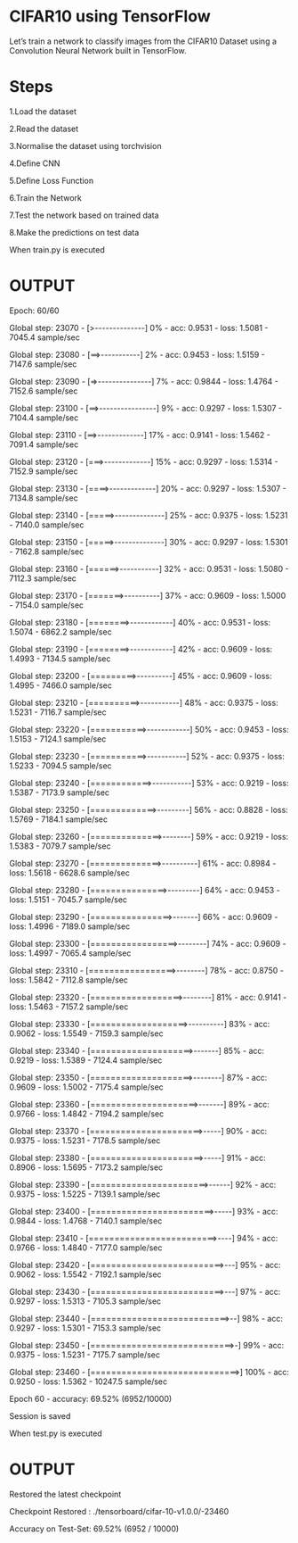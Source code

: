 # CIFAR10 using TensorFlow

Let’s train a network to classify images from the CIFAR10 Dataset using a Convolution Neural Network built in TensorFlow.

# Steps
1.Load the dataset

2.Read the dataset

3.Normalise the dataset using torchvision

4.Define CNN

5.Define Loss Function

6.Train the Network
 
7.Test the network based on trained data

8.Make the predictions on test data


When train.py is executed 

# OUTPUT

Epoch: 60/60

Global step: 23070 - [>--------------] 0% - acc: 0.9531 - loss: 1.5081 - 7045.4 sample/sec

Global step: 23080 - [==>-----------] 2% - acc: 0.9453 - loss: 1.5159 - 7147.6 sample/sec

Global step: 23090 - [=>---------------] 7% - acc: 0.9844 - loss: 1.4764 - 7152.6 sample/sec

Global step: 23100 - [==>----------------] 9% - acc: 0.9297 - loss: 1.5307 - 7104.4 sample/sec

Global step: 23110 - [==>-------------] 17% - acc: 0.9141 - loss: 1.5462 - 7091.4 sample/sec

Global step: 23120 - [===>-------------] 15% - acc: 0.9297 - loss: 1.5314 - 7152.9 sample/sec

Global step: 23130 - [====>-------------] 20% - acc: 0.9297 - loss: 1.5307 - 7134.8 sample/sec

Global step: 23140 - [=====>--------------] 25% - acc: 0.9375 - loss: 1.5231 - 7140.0 sample/sec

Global step: 23150 - [=====>--------------] 30% - acc: 0.9297 - loss: 1.5301 - 7162.8 sample/sec

Global step: 23160 - [======>-----------] 32% - acc: 0.9531 - loss: 1.5080 - 7112.3 sample/sec

Global step: 23170 - [=======>----------] 37% - acc: 0.9609 - loss: 1.5000 - 7154.0 sample/sec

Global step: 23180 - [========>------------] 40% - acc: 0.9531 - loss: 1.5074 - 6862.2 sample/sec

Global step: 23190 - [========>------------] 42% - acc: 0.9609 - loss: 1.4993 - 7134.5 sample/sec

Global step: 23200 - [=========>----------] 45% - acc: 0.9609 - loss: 1.4995 - 7466.0 sample/sec

Global step: 23210 - [==========>-----------] 48% - acc: 0.9375 - loss: 1.5231 - 7116.7 sample/sec

Global step: 23220 - [===========>------------] 50% - acc: 0.9453 - loss: 1.5153 - 7124.1 sample/sec

Global step: 23230 - [===========>-----------] 52% - acc: 0.9375 - loss: 1.5233 - 7094.5 sample/sec

Global step: 23240 - [============>-----------] 53% - acc: 0.9219 - loss: 1.5387 - 7173.9 sample/sec

Global step: 23250 - [=============>---------] 56% - acc: 0.8828 - loss: 1.5769 - 7184.1 sample/sec

Global step: 23260 - [==============>--------] 59% - acc: 0.9219 - loss: 1.5383 - 7079.7 sample/sec

Global step: 23270 - [==============>----------] 61% - acc: 0.8984 - loss: 1.5618 - 6628.6 sample/sec

Global step: 23280 - [===============>---------] 64% - acc: 0.9453 - loss: 1.5151 - 7045.7 sample/sec

Global step: 23290 - [================>-------] 66% - acc: 0.9609 - loss: 1.4996 - 7189.0 sample/sec

Global step: 23300 - [=================>--------] 74% - acc: 0.9609 - loss: 1.4997 - 7065.4 sample/sec

Global step: 23310 - [=================>--------] 78% - acc: 0.8750 - loss: 1.5842 - 7112.8 sample/sec

Global step: 23320 - [==================>--------] 81% - acc: 0.9141 - loss: 1.5463 - 7157.2 sample/sec

Global step: 23330 - [===================>----------] 83% - acc: 0.9062 - loss: 1.5549 - 7159.3 sample/sec

Global step: 23340 - [====================>-------] 85% - acc: 0.9219 - loss: 1.5389 - 7124.4 sample/sec

Global step: 23350 - [====================>--------] 87% - acc: 0.9609 - loss: 1.5002 - 7175.4 sample/sec

Global step: 23360 - [=====================>-------] 89% - acc: 0.9766 - loss: 1.4842 - 7194.2 sample/sec

Global step: 23370 - [======================>-----] 90% - acc: 0.9375 - loss: 1.5231 - 7178.5 sample/sec

Global step: 23380 - [======================>-----] 91% - acc: 0.8906 - loss: 1.5695 - 7173.2 sample/sec

Global step: 23390 - [=======================>------] 92% - acc: 0.9375 - loss: 1.5225 - 7139.1 sample/sec

Global step: 23400 - [========================>-----] 93% - acc: 0.9844 - loss: 1.4768 - 7140.1 sample/sec

Global step: 23410 - [=========================>----] 94% - acc: 0.9766 - loss: 1.4840 - 7177.0 sample/sec

Global step: 23420 - [==========================>---] 95% - acc: 0.9062 - loss: 1.5542 - 7192.1 sample/sec

Global step: 23430 - [==========================>---] 97% - acc: 0.9297 - loss: 1.5313 - 7105.3 sample/sec

Global step: 23440 - [===========================>--] 98% - acc: 0.9297 - loss: 1.5301 - 7153.3 sample/sec

Global step: 23450 - [============================>-] 99% - acc: 0.9375 - loss: 1.5231 - 7175.7 sample/sec

Global step: 23460 - [=============================>] 100% - acc: 0.9250 - loss: 1.5362 - 10247.5 sample/sec


Epoch 60 - accuracy: 69.52% (6952/10000)

Session is saved

When test.py is executed

# OUTPUT

Restored the latest checkpoint 

Checkpoint Restored : ./tensorboard/cifar-10-v1.0.0/-23460

Accuracy on Test-Set: 69.52% (6952 / 10000)


